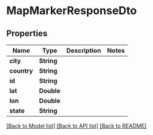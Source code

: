 # MapMarkerResponseDto

## Properties
Name | Type | Description | Notes
------------ | ------------- | ------------- | -------------
**city** | **String** |  | 
**country** | **String** |  | 
**id** | **String** |  | 
**lat** | **Double** |  | 
**lon** | **Double** |  | 
**state** | **String** |  | 

[[Back to Model list]](../README.md#documentation-for-models) [[Back to API list]](../README.md#documentation-for-api-endpoints) [[Back to README]](../README.md)


